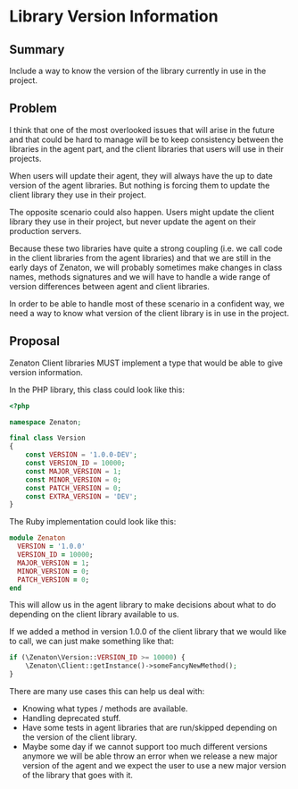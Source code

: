 # Library Version Information

## Summary

Include a way to know the version of the library currently in use in the
project.

## Problem

I think that one of the most overlooked issues that will arise in the future
and that could be hard to manage will be to keep consistency between the
libraries in the agent part, and the client libraries that users will use in
their projects.

When users will update their agent, they will always have the up to date
version of the agent libraries. But nothing is forcing them to update the
client library they use in their project.

The opposite scenario could also happen. Users might update the client library
they use in their project, but never update the agent on their production
servers.

Because these two libraries have quite a strong coupling (i.e. we call code in
the client libraries from the agent libraries) and that we are still in the
early days of Zenaton, we will probably sometimes make changes in class names,
methods signatures and we will have to handle a wide range of version
differences between agent and client libraries.

In order to be able to handle most of these scenario in a confident way, we
need a way to know what version of the client library is in use in the project.

## Proposal

Zenaton Client libraries MUST implement a type that would be able to give
version information.

In the PHP library, this class could look like this:

```php
<?php

namespace Zenaton;

final class Version
{
    const VERSION = '1.0.0-DEV';
    const VERSION_ID = 10000;
    const MAJOR_VERSION = 1;
    const MINOR_VERSION = 0;
    const PATCH_VERSION = 0;
    const EXTRA_VERSION = 'DEV';
}
```

The Ruby implementation could look like this:

```ruby
module Zenaton
  VERSION = '1.0.0'
  VERSION_ID = 10000;
  MAJOR_VERSION = 1;
  MINOR_VERSION = 0;
  PATCH_VERSION = 0;
end
```

This will allow us in the agent library to make decisions about what to do
depending on the client library available to us.

If we added a method in version 1.0.0 of the client library that we would like to call,
we can just make something like that:

```php
if (\Zenaton\Version::VERSION_ID >= 10000) {
    \Zenaton\Client::getInstance()->someFancyNewMethod();
}
```

There are many use cases this can help us deal with:

- Knowing what types / methods are available.
- Handling deprecated stuff.
- Have some tests in agent libraries that are run/skipped depending on the
version of the client library.
- Maybe some day if we cannot support too much different versions anymore we
will be able throw an error when we release a new major version of the agent
and we expect the user to use a new major version of the library that goes with
it.
